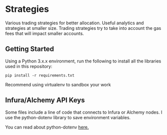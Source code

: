 # Strategies

Various trading strategies for better allocation. Useful analytics and strategies at smaller size. Trading strategies try to take into account the gas fees that will impact smaller accounts.  

## Getting Started

Using a Python 3.x.x environment, run the following to install all the libraries used in this repository:
```
pip install -r requirements.txt
```
Recommend using virtualenv to sandbox your work

## Infura/Alchemy API Keys

Some files include a line of code that connects to Infura or Alchemy nodes. I use the python-dotenv library to save environment variables.

You can read about python-dotenv [here.](https://pypi.org/project/python-dotenv/)